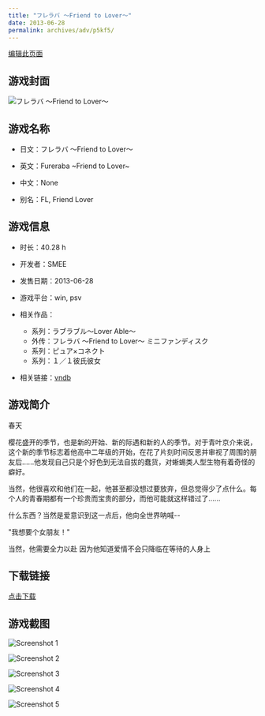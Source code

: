 ```yaml
---
title: "フレラバ ～Friend to Lover～"
date: 2013-06-28
permalink: archives/adv/p5kf5/
---
```

[编辑此页面](https://github.com/ACG-3/ADV3-source/blob/main/source/_posts/%E3%83%95%E3%83%AC%E3%83%A9%E3%83%90%20%EF%BD%9EFriend%20to%20Lover%EF%BD%9E.md)

## 游戏封面

![フレラバ ～Friend to Lover～](https://pan.timero.xyz/d/onedrive/img_lib_001/%E3%83%95%E3%83%AC%E3%83%A9%E3%83%90%20%EF%BD%9EFriend%20to%20Lover%EF%BD%9E_cover.avif)


## 游戏名称

- 日文：フレラバ ～Friend to Lover～
- 英文：Fureraba ~Friend to Lover~
- 中文：None

- 别名：FL, Friend Lover


## 游戏信息

- 时长：40.28 h
- 开发者：SMEE
- 发售日期：2013-06-28
- 游戏平台：win, psv
- 相关作品：
   - 系列：ラブラブル～Lover Able～
   - 外传：フレラバ 〜Friend to Lover〜 ミニファンディスク
   - 系列：ピュア×コネクト
   - 系列：１／１彼氏彼女

- 相关链接：[vndb](https://vndb.org/v11856)


## 游戏简介

春天

樱花盛开的季节，也是新的开始、新的际遇和新的人的季节。对于青叶京介来说，这个新的季节标志着他高中二年级的开始，在花了片刻时间反思并审视了周围的朋友后......他发现自己只是个好色到无法自拔的蠢货，对蜥蜴类人型生物有着奇怪的癖好。

当然，他很喜欢和他们在一起，他甚至都没想过要放弃，但总觉得少了点什么。每个人的青春期都有一个珍贵而宝贵的部分，而他可能就这样错过了......

什么东西？当然是爱意识到这一点后，他向全世界呐喊--

"我想要个女朋友！"

当然，他需要全力以赴 因为他知道爱情不会只降临在等待的人身上




## 下载链接

[点击下载](https://pan.timero.xyz/onedrive/adv_lib_001/%E3%83%95%E3%83%AC%E3%83%A9%E3%83%90%20%EF%BD%9EFriend%20to%20Lover%EF%BD%9E)


## 游戏截图


![Screenshot 1](https://pan.timero.xyz/d/onedrive/img_lib_001/%E3%83%95%E3%83%AC%E3%83%A9%E3%83%90%20%EF%BD%9EFriend%20to%20Lover%EF%BD%9E_Screenshot_1.avif)

![Screenshot 2](https://pan.timero.xyz/d/onedrive/img_lib_001/%E3%83%95%E3%83%AC%E3%83%A9%E3%83%90%20%EF%BD%9EFriend%20to%20Lover%EF%BD%9E_Screenshot_2.avif)

![Screenshot 3](https://pan.timero.xyz/d/onedrive/img_lib_001/%E3%83%95%E3%83%AC%E3%83%A9%E3%83%90%20%EF%BD%9EFriend%20to%20Lover%EF%BD%9E_Screenshot_3.avif)

![Screenshot 4](https://pan.timero.xyz/d/onedrive/img_lib_001/%E3%83%95%E3%83%AC%E3%83%A9%E3%83%90%20%EF%BD%9EFriend%20to%20Lover%EF%BD%9E_Screenshot_4.avif)

![Screenshot 5](https://pan.timero.xyz/d/onedrive/img_lib_001/%E3%83%95%E3%83%AC%E3%83%A9%E3%83%90%20%EF%BD%9EFriend%20to%20Lover%EF%BD%9E_Screenshot_5.avif)

